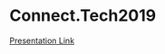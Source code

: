 # Connect.Tech2019

[Presentation Link](https://docs.google.com/presentation/d/1ADeTVfL5MhoXKZh8CHKaM2RAw-YPaJfRY_RBNZLxbok/edit?usp=sharing)